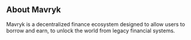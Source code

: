 ## About Mavryk

Mavryk is a decentralized finance ecosystem designed to allow users to borrow and earn, to unlock the world from legacy financial systems.